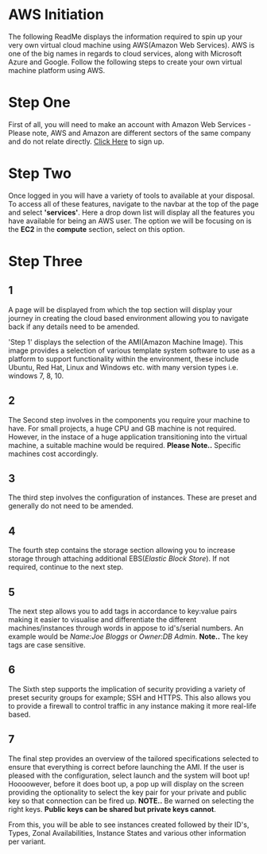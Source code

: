 # AWS Initiation

The following ReadMe displays the information required to spin up your very own virtual cloud machine using AWS(Amazon Web Services). AWS is one of the big names in regards to cloud services, along with Microsoft Azure and Google. Follow the following steps to create your own virtual machine platform using AWS.

# Step One

First of all, you will need to make an account with Amazon Web Services - Please note, AWS and Amazon are different sectors of the same company and do not relate directly. [Click Here](https://aws.amazon.com/premiumsupport/knowledge-center/sign-in-console/) to sign up. 

# Step Two

Once logged in you will have a variety of tools to available at your disposal. To access all of these features, navigate to the navbar at the top of the page and select **'services'**. Here a drop down list will display all the features you have available for being an AWS user. The option we will be focusing on is the **EC2** in the **compute** section, select on this option. 

# Step Three 
## 1

A page will be displayed from which the top section will display your journey in creating the cloud based environment allowing you to navigate back if any details need to be amended. 

'Step 1' displays the selection of the AMI(Amazon Machine Image). This image provides a selection of various template system software to use as a platform to support functionality within the environment, these include Ubuntu, Red Hat, Linux and Windows etc. with many version types i.e. windows 7, 8, 10.

## 2

The Second step involves in the components you require your machine to have. For small projects, a huge CPU and GB machine is not required. However, in the instace of a huge application transitioning into the virtual machine, a suitable machine would be required. **Please Note..** Specific machines cost accordingly.

## 3

The third step involves the configuration of instances. These are preset and generally do not need to be amended.

## 4

The fourth step contains the storage section allowing you to increase storage through attaching additional EBS(*Elastic Block Store*). If not required, continue to the next step.

## 5

The next step allows you to add tags in accordance to key:value pairs making it easier to visualise and differentiate the different machines/instances through words in appose to id's/serial numbers. An example would be *Name:Joe Bloggs* or *Owner:DB Admin*. 
**Note..** The key tags are case sensitive.


## 6

The Sixth step supports the implication of security providing a variety of preset security groups for example; SSH and HTTPS. This also allows you to provide a firewall to control traffic in any instance making it more real-life based.
  
## 7

The final step provides an overview of the tailored specifications selected to ensure that everything is correct before launching the AMI. If the user is pleased with the configuration, select launch and the system will boot up!
Hoooowever, before it does boot up, a pop up will display on the screen providing the optionality to select the key pair for your private and public key so that connection can be fired up. **NOTE..** Be warned on selecting the right keys. **Public keys can be shared but private keys cannot**.

From this, you will be able to see instances created followed by their ID's, Types, Zonal Availabilities, Instance States and various other information per variant.

